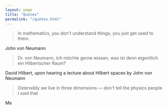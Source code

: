 ```yaml
---
layout: page
title: "Quotes"
permalink: "/quotes.html"
---
```


> In mathematics, you don't understand things, you just get used to them.

John von Neumann

> Dr. von Neumann, ich möchte gerne wissen, was ist denn eigentlich ein Hilbertscher Raum?

David Hilbert, upon hearing a lecture about Hilbert spaces by John von Neumann

> Ostensibly we live in three dimensions — don't tell the physics people I said that

Me
